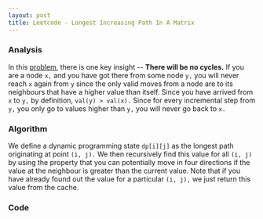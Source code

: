 ```yaml
---
layout: post
title: Leetcode - Longest Increasing Path In A Matrix
---
```


### Analysis

In this [problem](https://leetcode.com/problems/longest-increasing-path-in-a-matrix/), there is one key insight -- **There will be no cycles.** If you are a node `x,` and you have got there from some node `y,` you will never reach `x` again from `y` since the only valid moves from a node are to its neighbours that have a higher value than itself. Since you have arrived from `x` to `y,` by definition, `val(y) > val(x).` Since for every incremental step from `y,` you only go to values higher than `y,` you will never go back to `x.` 

### Algorithm

We define a dynamic programming state `dp[i][j]` as the longest path originating at point `(i, j).` We then recursively find this value for all `(i, j)` by using the property that you can potentially move in four directions if the value at the neighbour is greater than the current value. Note that if you have already found out the value for a particular `(i, j),` we just return this value from the cache.

### Code

<script src="https://gist.github.com/adijo/7dd9eb910a36e48eb153.js"></script>